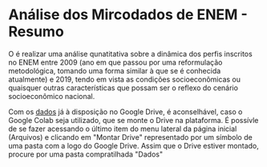 # Análise dos Mircodados de ENEM - Resumo

O é realizar uma análise qunatitativa sobre a dinâmica dos perfis inscritos no ENEM entre 2009 (ano em que passou por uma reformulação metodológica, tomando uma forma similar à que se é conhecida atualmente) e 2019, tendo em vista as condições socioeconômicas ou quaisquer outras características que possam ser o reflexo do cenário socioeconômico nacional.  

Com os [dados](blob/dados/README.md) já à disposição no Google Drive, é aconselhável, caso o Google Colab seja utilizado, que se monte o Drive na plataforma. É possívle de se fazer acessando o último item do menu lateral da página inicial (Arquivos) e clicando em "Montar Drive" representado por um símbolo de uma pasta com a logo do Google Drive. Assim que o Drive estiver montado, procure por uma pasta compratilhada "Dados"


